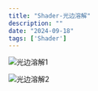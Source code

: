 ```yaml
---
title: "Shader-光边溶解"
description: ""
date: "2024-09-18"
tags: ['Shader']
---
```


![光边溶解1](/blog/光边溶解1.png)

![光边溶解2](/blog/光边溶解2.png)
